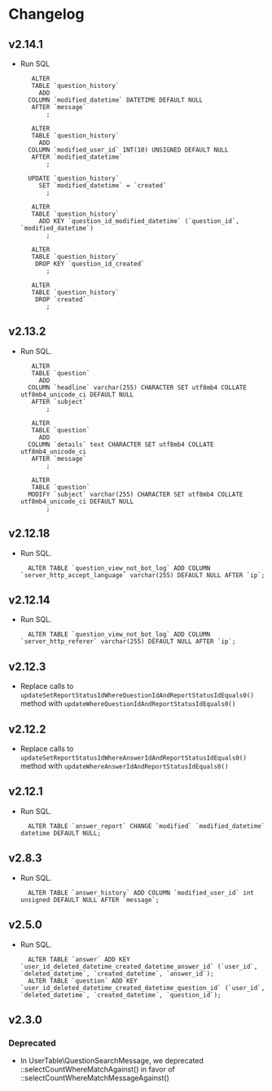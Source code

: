 # Changelog

## v2.14.1

- Run SQL

		 ALTER
		 TABLE `question_history`
		   ADD 
		COLUMN `modified_datetime` DATETIME DEFAULT NULL
		 AFTER `message`
			 ;

		 ALTER
		 TABLE `question_history`
		   ADD 
		COLUMN `modified_user_id` INT(10) UNSIGNED DEFAULT NULL
		 AFTER `modified_datetime`
			 ;

		UPDATE `question_history`
		   SET `modified_datetime` = `created`
			 ;

		 ALTER
		 TABLE `question_history`
		   ADD KEY `question_id_modified_datetime` (`question_id`, `modified_datetime`)
			 ;

		 ALTER
		 TABLE `question_history`
		  DROP KEY `question_id_created`
			 ;

		 ALTER
		 TABLE `question_history`
		  DROP `created`
			 ;

## v2.13.2

- Run SQL.

		 ALTER
		 TABLE `question`
		   ADD
		COLUMN `headline` varchar(255) CHARACTER SET utf8mb4 COLLATE utf8mb4_unicode_ci DEFAULT NULL
		 AFTER `subject`
			 ;

		 ALTER
		 TABLE `question`
		   ADD
		COLUMN `details` text CHARACTER SET utf8mb4 COLLATE utf8mb4_unicode_ci
		 AFTER `message`
			 ;

		 ALTER
		 TABLE `question`
		MODIFY `subject` varchar(255) CHARACTER SET utf8mb4 COLLATE utf8mb4_unicode_ci DEFAULT NULL
			 ;

## v2.12.18

- Run SQL.

		ALTER TABLE `question_view_not_bot_log` ADD COLUMN `server_http_accept_language` varchar(255) DEFAULT NULL AFTER `ip`;

## v2.12.14

- Run SQL.

		ALTER TABLE `question_view_not_bot_log` ADD COLUMN `server_http_referer` varchar(255) DEFAULT NULL AFTER `ip`;

## v2.12.3

- Replace calls to `updateSetReportStatusIdWhereQuestionIdAndReportStatusIdEquals0()` method with `updateWhereQuestionIdAndReportStatusIdEquals0()`

## v2.12.2

- Replace calls to `updateSetReportStatusIdWhereAnswerIdAndReportStatusIdEquals0()` method with `updateWhereAnswerIdAndReportStatusIdEquals0()`

## v2.12.1

- Run SQL.

		ALTER TABLE `answer_report` CHANGE `modified` `modified_datetime` datetime DEFAULT NULL;

## v2.8.3

- Run SQL.

		ALTER TABLE `answer_history` ADD COLUMN `modified_user_id` int unsigned DEFAULT NULL AFTER `message`;

## v2.5.0

- Run SQL.

		ALTER TABLE `answer` ADD KEY `user_id_deleted_datetime_created_datetime_answer_id` (`user_id`, `deleted_datetime`, `created_datetime`, `answer_id`);
		ALTER TABLE `question` ADD KEY `user_id_deleted_datetime_created_datetime_question_id` (`user_id`, `deleted_datetime`, `created_datetime`, `question_id`);

## v2.3.0

### Deprecated 

- In UserTable\QuestionSearchMessage, we deprecated ::selectCountWhereMatchAgainst() in favor of ::selectCountWhereMatchMessageAgainst()
